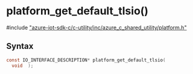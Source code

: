 # platform_get_default_tlsio()

\#include ["azure-iot-sdk-c/c-utility/inc/azure_c_shared_utility/platform.h"](../iot-c-ref-platform-h.md)  

## Syntax

```C
const IO_INTERFACE_DESCRIPTION* platform_get_default_tlsio(
  void  );

```

